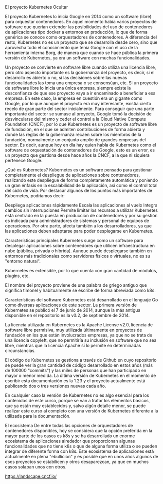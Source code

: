 El proyecto Kubernetes
Ocultar

El proyecto Kubernetes lo inicia Google en 2014 como un software (libre) para orquestar contenedores. En aquel momento había varios proyectos de software que querían extender las posibilidades del uso de contenedores de aplicaciones tipo docker a entornos en producción, lo que de forma genérica se conoce como orquestadores de contenedores. A diferencia del resto, Kubernetes no es un proyecto que se desarrolla desde cero, sino que aprovecha todo el conocimiento que tenía Google con el uso de la herramienta interna Borg, de manera que cuando se hace pública la primera versión de Kubernetes, ya era un software con muchas funcionalidades.

Un proyecto se convierte en software libre cuando utiliza una licencia libre, pero otro aspecto importante es la gobernanza del proyecto, es decir, si el desarrollo es abierto o no, si las decisiones sobre las nuevas funcionalidades las toma una empresa o se consensúan, etc. Si un proyecto de software libre lo inicia una única empresa, siempre existe la desconfianza de que ese proyecto vaya a ir encaminado a beneficiar a esa empresa. En este caso, la empresa en cuestión era un gigante como Google, por lo que aunque el proyecto era muy interesante, existía cierto recelo de gran parte del sector inicialmente. Para conseguir que una parte importante del sector se sumase al proyecto, Google tomó la decisión de desvincularse del mismo y ceder el control a la Cloud Native Compute Foundation (CNCF), por lo que Kubernetes es un proyecto de software libre de fundación, en el que se admiten contribuciones de forma abierta y donde las reglas de la gobernanza recaen sobre los miembros de la fundación, normalmente un conjunto amplio de grandes empresas del sector. Es decir, aunque hoy en día hay quien habla de Kubernetes como el software de orquestación de contenedores de Google, esto es un error, es un proyecto que gestiona desde hace años la CNCF, a la que ni siquiera pertenece Google.

¿Qué es Kubernetes?
Kubernetes es un software pensado para gestionar completamente el despliegue de aplicaciones sobre contenedores, realizando este despliegue de forma completamente automática y poniendo un gran énfasis en la escalabilidad de la aplicación, así como el control total del ciclo de vida. Por destacar algunos de los puntos más importantes de Kubernetes, podríamos decir:

Despliega aplicaciones rápidamente
Escala las aplicaciones al vuelo
Integra cambios sin interrupciones
Permite limitar los recursos a utilizar
Kubernetes está centrado en la puesta en producción de contenedores y por su gestión es indicada para administradores de sistemas y personal de equipos de operaciones. Por otra parte, afecta también a los desarrolladores, ya que las aplicaciones deben adaptarse para poder desplegarse en Kubernetes.

Características principales
Kubernetes surge como un software para desplegar aplicaciones sobre contenedores que utilicen infraestructura en nube (pública, privada o híbrida). Aunque puede desplegarse también en entornos más tradicionales como servidores físicos o virtuales, no es su "entorno natural".

Kubernetes es extensible, por lo que cuenta con gran cantidad de módulos, plugins, etc.

El nombre del proyecto proviene de una palabra de griego antiguo que significa timonel y habitualmente se escribe de forma abreviada como k8s.

Características del software
Kubernetes está desarrollado en el lenguaje Go como diversas aplicaciones de este sector. La primera versión de Kubernetes se publicó el 7 de junio de 2014, aunque la más antigua disponible en el repositorio es la v0.2, de septiembre de 2014.

La licencia utilizada en Kubernetes es la Apache License v2.0, licencia de software libre permisiva, muy utilizada últimamente en proyectos de fundación en los que están involucrados empresas, ya que no se trata de una licencia copyleft, que no permitiría su inclusión en software que no sea libre, mientras que la licencia Apache sí lo permite en determinadas circunstancias.

El código de Kubernetes se gestiona a través de Github en cuyo repositorio se puede ver la gran cantidad de código desarrollado en estos años (más de 100000 "commits") y las miles de personas que han participado en mayor o menor medida. La última versión de Kubernetes en el momento de escribir esta documentación es la 1.23 y el proyecto actualmente está publicando dos o tres versiones nuevas cada año.

En cualquier caso la versión de Kubernetes no es algo esencial para los contenidos de este curso, porque se van a tratar los elementos básicos, que ya están muy establecidos y, salvo algún detalle menor, se puede realizar este curso al completo con una versión de Kubernetes diferente a la utilizada para la documentación.

El ecosistema
De entre todas las opciones de orquestadores de contenedores disponibles, hoy se considera que la opción preferida en la mayor parte de los casos es k8s y se ha desarrollado un enorme ecosistema de aplicaciones alrededor que proporcionan algunas funcionalidades que no tiene k8s o que de alguna forma utiliza o se pueden integrar de diferente forma con k8s. Este ecosistema de aplicaciones está actualmente en plena "ebullición" y es posible que en unos años algunos de esos proyectos se estabilicen y otros desaparezcan, ya que en muchos casos solapan unos con otros.

https://landscape.cncf.io/

